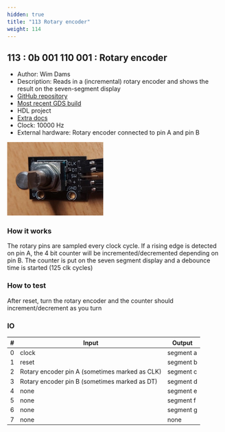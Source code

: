 ```yaml
---
hidden: true
title: "113 Rotary encoder"
weight: 114
---
```


## 113 : 0b 001 110 001 : Rotary encoder

* Author: Wim Dams
* Description: Reads in a (incremental) rotary encoder and shows the result on the seven-segment display
* [GitHub repository](https://github.com/wimdams/tt02-rotary-encoder)
* [Most recent GDS build](https://github.com/wimdams/tt02-rotary-encoder/actions/runs/3597409394)
* HDL project
* [Extra docs]()
* Clock: 10000 Hz
* External hardware: Rotary encoder connected to pin A and pin B

![picture](images/rotary_encoder.png)

### How it works

The rotary pins are sampled every clock cycle. If a rising edge is detected on pin A, the 4 bit counter will be incremented/decremented depending on pin B. The counter is put on the seven segment display and a debounce time is started (125 clk cycles) 

### How to test

After reset, turn the rotary encoder and the counter should increment/decrement as you turn

### IO

| # | Input        | Output       |
|---|--------------|--------------|
| 0 | clock  | segment a |
| 1 | reset  | segment b |
| 2 | Rotary encoder pin A (sometimes marked as CLK)  | segment c |
| 3 | Rotary encoder pin B (sometimes marked as DT)  | segment d |
| 4 | none  | segment e |
| 5 | none  | segment f |
| 6 | none  | segment g |
| 7 | none  | none |

